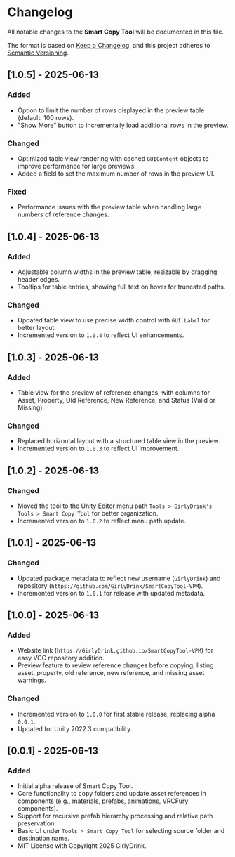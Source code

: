 # Changelog

All notable changes to the **Smart Copy Tool** will be documented in this file.

The format is based on [Keep a Changelog](https://keepachangelog.com/en/1.0.0/), and this project adheres to [Semantic Versioning](https://semver.org/spec/v2.0.0.html).

## [1.0.5] - 2025-06-13

### Added
- Option to limit the number of rows displayed in the preview table (default: 100 rows).
- "Show More" button to incrementally load additional rows in the preview.

### Changed
- Optimized table view rendering with cached `GUIContent` objects to improve performance for large previews.
- Added a field to set the maximum number of rows in the preview UI.

### Fixed
- Performance issues with the preview table when handling large numbers of reference changes.

## [1.0.4] - 2025-06-13

### Added
- Adjustable column widths in the preview table, resizable by dragging header edges.
- Tooltips for table entries, showing full text on hover for truncated paths.

### Changed
- Updated table view to use precise width control with `GUI.Label` for better layout.
- Incremented version to `1.0.4` to reflect UI enhancements.

## [1.0.3] - 2025-06-13

### Added
- Table view for the preview of reference changes, with columns for Asset, Property, Old Reference, New Reference, and Status (Valid or Missing).

### Changed
- Replaced horizontal layout with a structured table view in the preview.
- Incremented version to `1.0.3` to reflect UI improvement.

## [1.0.2] - 2025-06-13

### Changed
- Moved the tool to the Unity Editor menu path `Tools > GirlyDrink's Tools > Smart Copy Tool` for better organization.
- Incremented version to `1.0.2` to reflect menu path update.

## [1.0.1] - 2025-06-13

### Changed
- Updated package metadata to reflect new username (`GirlyDrink`) and repository (`https://github.com/GirlyDrink/SmartCopyTool-VPM`).
- Incremented version to `1.0.1` for release with updated metadata.

## [1.0.0] - 2025-06-13

### Added
- Website link (`https://GirlyDrink.github.io/SmartCopyTool-VPM`) for easy VCC repository addition.
- Preview feature to review reference changes before copying, listing asset, property, old reference, new reference, and missing asset warnings.

### Changed
- Incremented version to `1.0.0` for first stable release, replacing alpha `0.0.1`.
- Updated for Unity 2022.3 compatibility.

## [0.0.1] - 2025-06-13

### Added
- Initial alpha release of Smart Copy Tool.
- Core functionality to copy folders and update asset references in components (e.g., materials, prefabs, animations, VRCFury components).
- Support for recursive prefab hierarchy processing and relative path preservation.
- Basic UI under `Tools > Smart Copy Tool` for selecting source folder and destination name.
- MIT License with Copyright 2025 GirlyDrink.